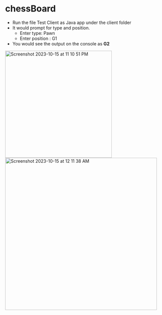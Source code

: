# chessBoard
- Run the file Test Client as Java app under the client folder
- It would prompt for type and position. 
  - Enter type: Pawn
  - Enter position : G1
- You would see the output on the console as **G2**

<img width="343" alt="Screenshot 2023-10-15 at 11 10 51 PM" src="https://github.com/shaikhni/chessBoard/assets/29041488/301ad741-8dae-4716-8b57-88066cd4f510">


<img width="488" alt="Screenshot 2023-10-15 at 12 11 38 AM" src="https://github.com/shaikhni/chessBoard/assets/29041488/e177a347-51f5-4091-b053-8a677a4b6034">
